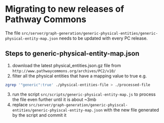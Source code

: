 # Migrating to new releases of Pathway Commons

The file `src/server/graph-generation/generic-physical-entities/generic-physical-entity-map.json` 
needs to be updated with every PC release.

## Steps to generic-physical-entity-map.json

1. download the latest physical_entities.json.gz file from `http://www.pathwaycommons.org/archives/PC2/v10/`
2. filter all the physical entities that have a mapping value to true 
e.g. 
```sh
zgrep '"generic":true' ./physical-entities-file > ./processed-file
```
3. run the script `src/scripts/generic-physical-entity-map.js` to process the file even further until it is about ~3mb
4. replace `src/server/graph-generation/generic-phyiscal-entities/generic-phyiscal-entity-map.json` 
with the new file generated by the script and commit it
